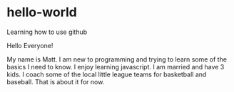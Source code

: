 # hello-world
Learning how to use github

Hello Everyone!

My name is Matt. I am new to programming and trying to learn some of the basics I need to know. I enjoy learning javascript.
I am married and have 3 kids. I coach some of the local little league teams for basketball and baseball. That is about it for now. 
